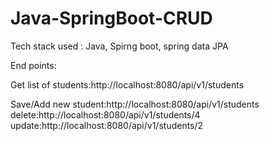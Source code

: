 # Java-SpringBoot-CRUD

Tech stack used : Java, Spirng boot, spring data JPA

End points:

Get list of students:http://localhost:8080/api/v1/students

Save/Add new student:http://localhost:8080/api/v1/students
delete:http://localhost:8080/api/v1/students/4
update:http://localhost:8080/api/v1/students/2
